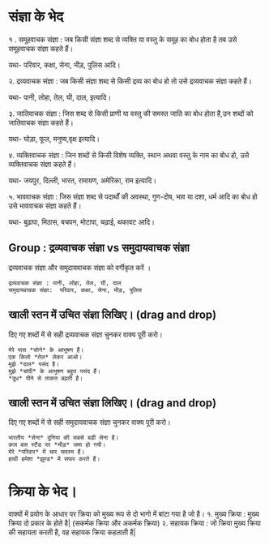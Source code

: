 # संज्ञा के भेद 

१ . समूहवाचक संज्ञा :
जब किसी संज्ञा शब्द से व्यक्ति या वस्तु के समूह का बोध होता है तब उसे समूहवाचक संज्ञा कहते हैं।

यथा- परिवार, कक्षा, सेना, भीड़, पुलिस आदि।

२. द्रव्यवाचक संज्ञा :
जब किसी संज्ञा शब्द से किसी द्रव्य का बोध हो तो उसे द्रव्यवाचक संज्ञा कहते हैं।

यथा- पानी, लोहा, तेल, घी, दाल, इत्यादि।

३. जातिवाचक संज्ञा :
जिस शब्द से किसी प्राणी या वस्तु की समस्त जाति का बोध होता है,उन शब्दों को जातिवाचक संज्ञा कहते हैं।

यथा- घोड़ा, फूल, मनुष्य,वृक्ष इत्यादि।

४. व्यक्तिवाचक संज्ञा :
जिन शब्दों से किसी विशेष व्यक्ति, स्थान अथवा वस्तु के नाम का बोध हो, उसे व्यक्तिवाचक संज्ञा कहते हैं।

यथा- जयपुर, दिल्ली, भारत, रामायण, अमेरिका, राम इत्यादि।

५. भाववाचक संज्ञा :
जिस संज्ञा शब्द से पदार्थों की अवस्था, गुण-दोष, भाव या दशा, धर्म आदि का बोध हो उसे भाववाचक संज्ञा कहते हैं।

यथा- बुढ़ापा, मिठास, बचपन, मोटापा, चढ़ाई, थकावट आदि।

## Group : द्रव्यवाचक संज्ञा vs समुदायवाचक संज्ञा
द्रव्यवाचक संज्ञा और  समुदायवाचक संज्ञा को वर्गीकृत करें ।
```
द्रव्यवाचक संज्ञा : पानी, लोहा, तेल, घी, दाल
समुदायवाचक संज्ञा:  परिवार, कक्षा, सेना, भीड़, पुलिस
```
## खाली स्तन में उचित संज्ञा लिखिए। (drag and drop)
दिए गए शब्दों में से सही द्रव्यवाचक संज्ञा चुनकर वाक्य पूरी करो।
```
मेरे पास *सोने* के आभूषण हैं।
एक किलो *तेल* लेकर आओ।
मुझे *दाल* पसंद है।
मुझे *चांदी* के आभूषण बहुत पसंद हैं।
*दूध* पीने से ताकत बढ़ती है।
```
## खाली स्तन में उचित संज्ञा लिखिए। (drag and drop)
दिए गए शब्दों में से सही समुदायवाचक संज्ञा चुनकर वाक्य पूरी करो।
```
भारतीय *सेना* दुनिया की सबसे बड़ी सेना है।
कल बस स्टैंड पर *भीड़* जमा हो गयी।
मेरे *परिवार* में चार सदस्य हैं।
हाथी हमेशा *झुण्ड* में सफर करते हैं।
```
# क्रिया के भेद। 

वाक्यों में प्रयोग के आधार पर क्रिया को मुख्य रूप से दो भागो में बांटा गया है जो है। 
१.  मुख्य क्रिया : मुख्य क्रिया दो प्रकार के होते है| (सकर्मक क्रिया और अकर्मक क्रिया)
२. सहायक क्रिया : जो क्रिया मुख्य क्रिया की सहायता करती है, वह सहायक क्रिया कहलाती है| 
